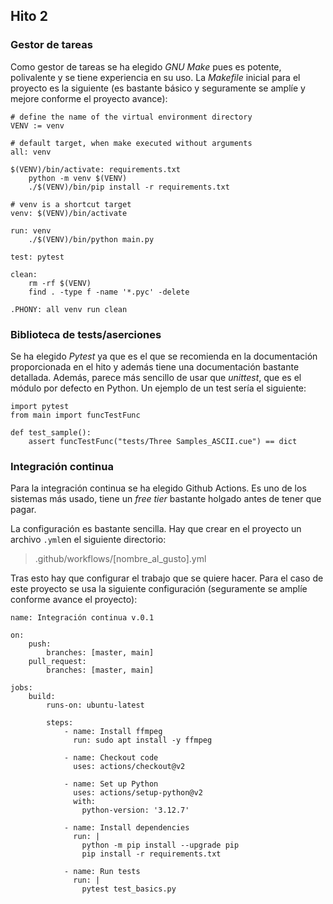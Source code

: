 ## Hito 2
### Gestor de tareas
Como gestor de tareas se ha elegido *GNU Make* pues es potente, polivalente y se tiene experiencia en su uso. La *Makefile* inicial para el proyecto es la siguiente (es bastante básico y seguramente se amplíe y mejore conforme el proyecto avance):
~~~
# define the name of the virtual environment directory
VENV := venv

# default target, when make executed without arguments
all: venv

$(VENV)/bin/activate: requirements.txt
	python -m venv $(VENV)
	./$(VENV)/bin/pip install -r requirements.txt

# venv is a shortcut target
venv: $(VENV)/bin/activate

run: venv
	./$(VENV)/bin/python main.py

test: pytest

clean:
	rm -rf $(VENV)
	find . -type f -name '*.pyc' -delete

.PHONY: all venv run clean
~~~
### Biblioteca de tests/aserciones
Se ha elegido *Pytest* ya que es el que se recomienda en la documentación proporcionada en el hito y además tiene una documentación bastante detallada. Además, parece más sencillo de usar que *unittest*, que es el módulo por defecto en Python. Un ejemplo de un test sería el siguiente:
~~~
import pytest
from main import funcTestFunc

def test_sample():
    assert funcTestFunc("tests/Three Samples_ASCII.cue") == dict
~~~
### Integración continua
Para la integración continua se ha elegido Github Actions. Es uno de los sistemas más usado, tiene un *free tier* bastante holgado antes de tener que pagar.

La configuración es bastante sencilla. Hay que crear en el proyecto un archivo `.yml`en el siguiente directorio:
> .github/workflows/[nombre_al_gusto].yml

Tras esto hay que configurar el trabajo que se quiere hacer. Para el caso de este proyecto se usa la siguiente configuración (seguramente se amplíe conforme avance el proyecto):
~~~
name: Integración continua v.0.1

on:
    push:
        branches: [master, main]
    pull_request:
        branches: [master, main]

jobs:
    build:
        runs-on: ubuntu-latest

        steps:
            - name: Install ffmpeg
              run: sudo apt install -y ffmpeg

            - name: Checkout code
              uses: actions/checkout@v2
            
            - name: Set up Python
              uses: actions/setup-python@v2
              with:
                python-version: '3.12.7'

            - name: Install dependencies
              run: |
                python -m pip install --upgrade pip
                pip install -r requirements.txt

            - name: Run tests
              run: |
                pytest test_basics.py
~~~
